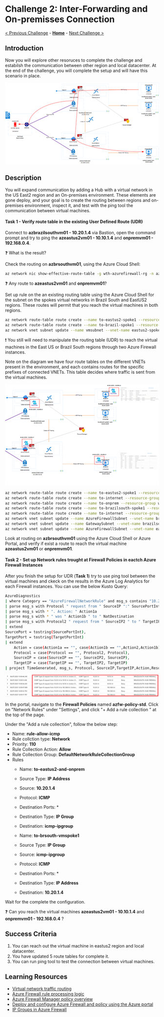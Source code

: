 # Challenge 2: Inter-Forwarding and On-premisses Connection

[< Previous Challenge](./00-prereqs.md) - **[Home](../README.md)** - [Next Challenge >](./02-acr.md)

## Introduction

Now you will explore other resoruces to complete the challenge and estabilsh the communication between other region and local datacenter.  At the end of the challenge, you will complete the setup and will have this scenario in place.

![Intra-region Forwarding Architecture](images/Inter-region-Forwarding.png)

## Description

You will expand communication by adding a Hub with a virtual network in the US East2 region and an On-premises environment. These elements are gone deploy, and your goal is to create the routing between regions and on-premises environment, inspect it, and test with the ping tool the communication between virtual machines.

#### Task 1 - Verify route table in the existing User Defined Route (UDR)

Connect to **azbrazilsouthvm01 - 10.20.1.4** via Bastion, open the command prompt and try to ping the  **azeastus2vm01 - 10.10.1.4** and **onpremvm01 - 192.168.0.4**.

:question: What is the result?

Check the routing on **azbrsouthvm01**, using the Azure Cloud Shell:

```bash
az network nic show-effective-route-table -g wth-azurefirewall-rg -n azbrsouthvm01-nic --output table
```

:question: Any route to **azeastus2vm01** and **onpremvm01**?

Set up rule on the an existing routing table using the Azure Cloud Shell for the subnet on the spokes virtual networks in Brazil South and EastUS2 regions. These routes will permit that you reach the virtual machines in both regions.

```bash
az network route-table route create --name to-eastus2-spoke1 --resource-group wth-azurefirewall-rg --route-table-name brazilsouth-spokes-rt --address-prefix 10.10.1.0/24 --next-hop-type VirtualAppliance --next-hop-ip-address 10.200.3.4
az network route-table route create --name to-brazil-spoke1 --resource-group wth-azurefirewall-rg --route-table-name eastus2-spokes-rt --address-prefix 10.20.1.0/24 --next-hop-type VirtualAppliance --next-hop-ip-address 10.100.3.4
az network vnet subnet update --name vmsubnet --vnet-name eastus2-spoke1-vnet --resource-group wth-azurefirewall-rg --route-table eastus2-spokes-rt
```

:exclamation: You still will need to manipulate the routing table (UDR) to reach the virtual machines in the East US or Brazil South regions through two Azure Firewall instances.

Note on the diagram we have four route tables on the different VNETs present in the environment, and each contains routes for the specific prefixes of connected VNETs. This table decides where traffic is sent from the virtual machines.
 
![Inter-region Route Set Up](images/Inter-region-Forwarding1.png)

```bash
az network route-table route create --name to-eastus2-spoke1 --resource-group wth-azurefirewall-rg --route-table-name brazilsouth-intercnn-rt --address-prefix 10.10.1.0/24 --next-hop-type VirtualAppliance --next-hop-ip-address 10.100.3.4
az network route-table route create --name to-internet --resource-group wth-azurefirewall-rg --route-table-name brazilsouth-intercnn-rt --address-prefix 0.0.0.0/0 --next-hop-type Internet
az network route-table route create --name to-onprem --resource-group wth-azurefirewall-rg --route-table-name brazilsouth-intercnn-rt --address-prefix 192.168.0.0/24 --next-hop-type VirtualNetworkGateway
az network route-table route create --name to-brazilsouth-spoke1 --resource-group wth-azurefirewall-rg --route-table-name eastus2-intercnn-rt --address-prefix 10.20.1.0/24 --next-hop-type VirtualAppliance --next-hop-ip-address 10.200.3.4
az network route-table route create --name to-internet --resource-group wth-azurefirewall-rg --route-table-name eastus2-intercnn-rt --address-prefix 0.0.0.0/0 --next-hop-type Internet
az network vnet subnet update --name AzureFirewallSubnet --vnet-name brazilsouth-hub-vnet  --resource-group wth-azurefirewall-rg --route-table brazilsouth-intercnn-rt
az network vnet subnet update --name GatewaySubnet --vnet-name brazilsouth-hub-vnet  --resource-group wth-azurefirewall-rg --route-table brazilsouth-gwsubnet-rt
az network vnet subnet update --name AzureFirewallSubnet --vnet-name eastus2-hub-vnet  --resource-group wth-azurefirewall-rg --route-table eastus2-intercnn-rt
```

Look at routing on **azbrsouthvm01** using the Azure Cloud Shell or Azure Portal, and verify if exist a route to reach the virtual machine **azeastus2vm01** or **onpremvm01**.

#### Task 2 - Set up Network rules trought at Firewall Policies in eactch Azure Firewall Instances

After you finish the setup for UDR (**Task 1**) try to use ping tool between the virtual machines and ckeck on the results in the Azure Log Analytics for each Firewall instances. You can use the below Kusto Query:

```bash
AzureDiagnostics
| where Category == "AzureFirewallNetworkRule" and msg_s contains "10.20.1.4" and msg_s contains "ICMP"
| parse msg_s with Protocol " request from " SourceIP ":" SourcePortInt:int " to " TargetIP ":" TargetPortInt:int *
| parse msg_s with * ". Action: " Action1a
| parse msg_s with * " was " Action1b " to " NatDestination
| parse msg_s with Protocol2 " request from " SourceIP2 " to " TargetIP2 ". Action: " Action2
| extend
SourcePort = tostring(SourcePortInt),
TargetPort = tostring(TargetPortInt)
| extend 
    Action = case(Action1a == "", case(Action1b == "",Action2,Action1b), Action1a),
    Protocol = case(Protocol == "", Protocol2, Protocol),
    SourceIP = case(SourceIP == "", SourceIP2, SourceIP),
    TargetIP = case(TargetIP == "", TargetIP2, TargetIP)
| project TimeGenerated, msg_s, Protocol, SourceIP,TargetIP,Action,Resource
```

![Azure Log Analytics](images/firewall-workbook-inter1.PNG)

In the portal, navigate to the **Firewall Policies** named **azfw-policy-std**. Click on "Network Rules" under "Settings", and click "+ Add a rule collection " at the top of the page. 

Under the "Add a rule collection", follow the below step:

- Name: **rule-allow-icmp**
- Rule collction type: **Network**
- Priority: **110**
- Rule Collection Action: **Allow**
- Rule Collection Group: **DefaultNetworkRuleCollectionGroup**
- Rules
    - Name: **to-eastus2-and-onprem**
    - Source Type: **IP Address**
    - Source: **10.20.1.4**
    - Protocol: **ICMP**
    - Destination Ports: *
    - Destination Type: **IP Group**
    - Destination: **icmp-ipgroup**

    - Name: **to-brsouth-vmspoke1**
    - Source Type: **IP Group**
    - Source: **icmp-ipgroup**
    - Protocol: **ICMP**
    - Destination Ports: *
    - Destination Type: **IP Address**
    - Destination: **10.20.1.4**

Wait for the complete the configuration. 

:question: Can you reach the virtual machines **azeastus2vm01 - 10.10.1.4** and **onpremvm01 - 192.168.0.4** ?
## Success Criteria

1. You can reach out the virtual machine in eastus2 region and local datacenter.
2. You have updated 5 route tables for complete it.
3. You can run ping tool to test the connection between virtual machines.

## Learning Resources

- [Virtual network traffic routing ](https://docs.microsoft.com/en-us/azure/virtual-network/virtual-networks-udr-overview)</br>
- [Azure Firewall rule processing logic ](https://docs.microsoft.com/en-us/azure/firewall-manager/rule-processing)</br>
- [Azure Firewall Manager policy overview ](https://docs.microsoft.com/en-us/azure/firewall-manager/policy-overview)</br>
- [Deploy and configure Azure Firewall and policy using the Azure portal ](https://docs.microsoft.com/en-us/azure/firewall/tutorial-firewall-deploy-portal-policy)</br>
- [IP Groups in Azure Firewall ](https://docs.microsoft.com/bs-latn-ba/azure/firewall/ip-groups)
